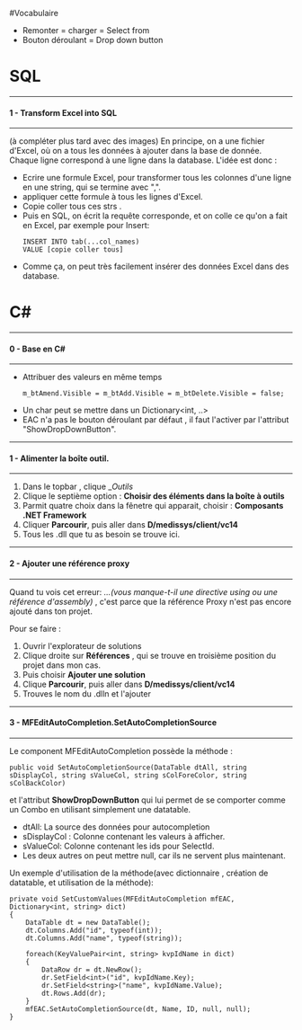 #Vocabulaire
- Remonter = charger = Select from
- Bouton déroulant = Drop down button
# SQL
***
#### 1 - Transform Excel into SQL
***
(à compléter plus tard avec des images)
En principe, on a une fichier d'Excel, où on a tous les données à ajouter dans la base de donnée.
Chaque ligne correspond à une ligne dans la database.
L'idée est donc :
- Ecrire une formule Excel, pour transformer tous les colonnes d'une ligne en une string, qui se termine avec ",".
- appliquer cette formule à tous les lignes d'Excel.
- Copie coller tous ces strs .
- Puis en SQL, on écrit la requête corresponde, et on colle ce qu'on a fait en Excel, par exemple pour Insert:
    ```
    INSERT INTO tab(...col_names)
    VALUE [copie coller tous]
    ```
- Comme ça, on peut très facilement insérer des données Excel dans des database.

# C#
***
#### 0 - Base en C#
***
- Attribuer des valeurs en même temps
    ```
    m_btAmend.Visible = m_btAdd.Visible = m_btDelete.Visible = false;
    ```
- Un char peut se mettre dans un Dictionary<int, ..> 
- EAC n'a pas le bouton déroulant par défaut , il faut l'activer par l'attribut "ShowDropDownButton".

***
#### 1 - Alimenter la boîte outil.
***
1. Dans le topbar , clique __Outils_
2. Clique le septième option : __Choisir des éléments dans la boîte à outils__
3. Parmit quatre choix dans la fênetre qui apparait, choisir : __Composants .NET Framework__
4. Cliquer __Parcourir__, puis aller dans __D/medissys/client/vc14__
5. Tous les .dll que tu as besoin se trouve ici.

***
#### 2 - Ajouter une référence proxy
***
Quand tu vois cet erreur: _...(vous manque-t-il une directive using ou une référence d'assembly)_ , 
c'est parce que la référence Proxy n'est pas encore ajouté dans ton projet.

Pour se faire :
1. Ouvrir l'explorateur de solutions
2. Clique droite sur __Références__ , qui se trouve en troisième position du projet dans mon cas.
3. Puis choisir __Ajouter une solution__
4. Clique __Parcourir__, puis aller dans __D/medissys/client/vc14__
5. Trouves le nom du .dlln et l'ajouter

***
#### 3 - MFEditAutoCompletion.SetAutoCompletionSource
***
Le component MFEditAutoCompletion possède la méthode : 
```
public void SetAutoCompletionSource(DataTable dtAll, string sDisplayCol, string sValueCol, string sColForeColor, string sColBackColor)
```
et l'attribut __ShowDropDownButton__ qui lui permet de se comporter comme un Combo en utilisant simplement une datatable.
- dtAll: La source des données pour autocompletion
- sDisplayCol : Colonne contenant les valeurs à afficher.
- sValueCol: Colonne contenant les ids pour SelectId.
- Les deux autres on peut mettre null,  car ils ne servent plus maintenant.

Un exemple d'utilisation de la méthode(avec dictionnaire , création de datatable, et utilisation de la méthode):
```
private void SetCustomValues(MFEditAutoCompletion mfEAC, Dictionary<int, string> dict)
{
    DataTable dt = new DataTable();
    dt.Columns.Add("id", typeof(int));
    dt.Columns.Add("name", typeof(string));
    
    foreach(KeyValuePair<int, string> kvpIdName in dict) 
    {
        DataRow dr = dt.NewRow();
        dr.SetField<int>("id", kvpIdName.Key);
        dr.SetField<string>("name", kvpIdName.Value);
        dt.Rows.Add(dr);
    }
    mfEAC.SetAutoCompletionSource(dt, Name, ID, null, null);
} 
```
